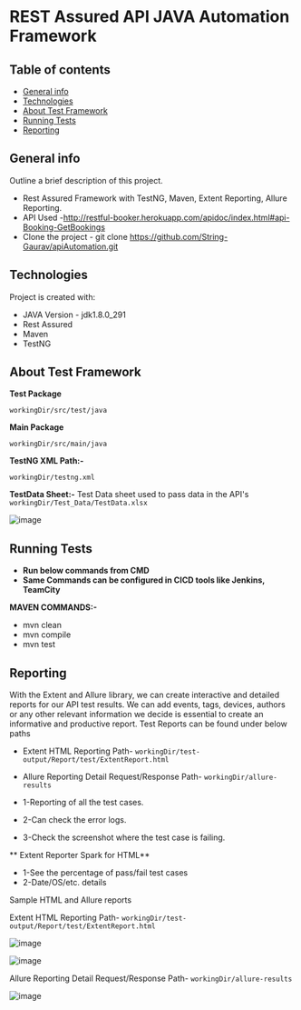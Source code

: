 # REST Assured API JAVA Automation Framework
## Table of contents
* [General info](#general-info)
* [Technologies](#technologies)
* [About Test Framework](#about-test-framework)
* [Running Tests](#running-tests)
* [Reporting](#reporting)

## General info
 Outline a brief description of this project.
- Rest Assured Framework with TestNG, Maven, Extent Reporting, Allure Reporting.
-  API Used -http://restful-booker.herokuapp.com/apidoc/index.html#api-Booking-GetBookings 
-  Clone the project - git clone https://github.com/String-Gaurav/apiAutomation.git


	
## Technologies
Project is created with:
* JAVA Version - jdk1.8.0_291
* Rest Assured
* Maven
* TestNG 
	
## About Test Framework

**Test Package**

`workingDir/src/test/java`

**Main Package**

`workingDir/src/main/java`

**TestNG XML Path:-**

`workingDir/testng.xml`

**TestData Sheet:-**
Test Data sheet used to pass data in the API's `workingDir/Test_Data/TestData.xlsx`


![image](https://user-images.githubusercontent.com/88622330/131568724-cfad1c03-0cba-41e5-b9ff-8c68cc52e0b6.png)


## Running Tests

* **Run below commands from CMD**
* **Same Commands can be configured in CICD tools like Jenkins, TeamCity**

**MAVEN COMMANDS:-**

* mvn clean
* mvn compile
* mvn test


## Reporting

With the Extent and Allure library, we can create interactive and detailed reports for our API test results. We can add events, tags, devices, authors or any other relevant information we decide is essential to create an informative and productive report. Test Reports can be found under below paths

* Extent HTML Reporting Path- `workingDir/test-output/Report/test/ExtentReport.html`
* Allure Reporting Detail Request/Response Path- `workingDir/allure-results`


	
 * 1-Reporting of all the test cases.
 * 2-Can check the error logs.
 * 3-Check the screenshot where the test case is failing.
  
** Extent Reporter Spark for HTML**
 * 1-See the percentage of pass/fail test cases
 * 2-Date/OS/etc. details

Sample HTML and Allure reports 


Extent HTML Reporting Path- `workingDir/test-output/Report/test/ExtentReport.html`

![image](https://user-images.githubusercontent.com/88622330/131381582-d4a02ba9-d8cc-4b12-a1d1-55dd71482823.png)

![image](https://user-images.githubusercontent.com/88622330/131381630-7361a787-d9ba-4231-bd49-8f4c09469f1f.png)

Allure Reporting Detail Request/Response Path- `workingDir/allure-results`

![image](https://user-images.githubusercontent.com/88622330/131381700-dc76ef59-381f-439e-b2dc-bcd5460468a3.png)



  
```
